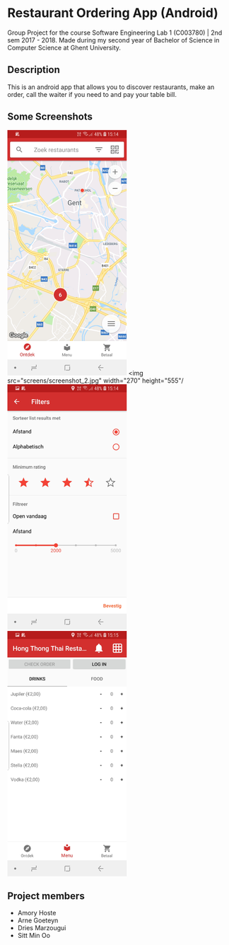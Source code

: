# Restaurant Ordering App (Android)
Group Project for the course Software Engineering Lab 1 (C003780) | 2nd sem 2017 - 2018. Made during my second year of Bachelor of Science in Computer Science at Ghent University.

## Description
This is an android app that allows you to discover restaurants, make an order, call the waiter if you need to and pay your table bill.

## Some Screenshots
<img src="screens/screenshot_1.jpg" width="270" height="555"/>  <img src="screens/screenshot_2.jpg" width="270" height="555"/  
<img src="screens/screenshot_3.jpg" width="270" height="555"/>  <img src="screens/screenshot_4.jpg" width="270" height="555"/>

## Project members
- Amory Hoste
- Arne Goeteyn
- Dries Marzougui
- Sitt Min Oo
